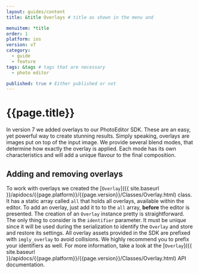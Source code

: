 ```yaml
---
layout: guides/content
title: &title Overlays # title as shown in the menu and 

menuitem: *title
order: 1
platform: ios
version: v7
category: 
  - guide
  - feature
tags: &tags # tags that are necessary
  - photo editor 

published: true # Either published or not 
---
```


# {{page.title}}

In version 7 we added overlays to our PhotoEditor SDK. These are an easy, yet powerful way to create stunning results.
Simply speaking, overlays are images put on top of the input image.
We provide several blend modes, that determine how exactly the overlay is applied.
Each mode has its own characteristics and will add a unique flavour to the final composition.

## Adding and removing overlays

To work with overlays we created the [`Overlay`]({{ site.baseurl }}/apidocs/{{page.platform}}/{{page.version}}/Classes/Overlay.html) class. It has a static array called `all` that holds all overlays, available 
within the editor. To add an overlay, just add it to to the `all` array, **before** the editor is presented. 
The creation of an `Overlay` instance pretty is straightforward.
The only thing to consider is the `identifier` parameter. It must be unique since it will be used during 
the serialization to identify the `Overlay` and store and restore its settings.
All overlay assets provided in the SDK are prefixed with `imgly_overlay` to avoid collisions.
We highly recommend you to prefix your identifiers as well. For more information, take a look at the [`Overlay`]({{ site.baseurl }}/apidocs/{{page.platform}}/{{page.version}}/Classes/Overlay.html) API documentation.

